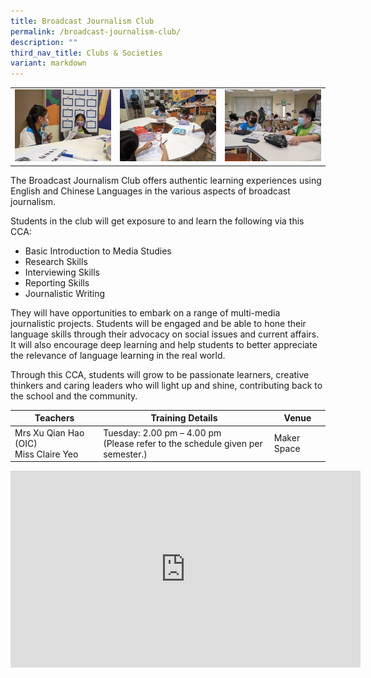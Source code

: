 ```yaml
---
title: Broadcast Journalism Club
permalink: /broadcast-journalism-club/
description: ""
third_nav_title: Clubs & Societies
variant: markdown
---
```



<table>
	<tbody><tr>
		<td><img src="/images/Journalism-Club1.jpg"></td>
		<td><img src="/images/Journalism-Club2.jpg"></td>
		<td><img src="/images/Journalism-Club3.jpg"></td>
	</tr>
</tbody></table>

The Broadcast Journalism Club offers authentic learning experiences using English and Chinese Languages in the various aspects of broadcast journalism.

Students in the club will get exposure to and learn the following via this CCA:

*   Basic Introduction to Media Studies
*   Research Skills
*   Interviewing Skills
*   Reporting Skills
*   Journalistic Writing

They will have opportunities to embark on a range of multi-media journalistic projects. Students will be engaged and be able to hone their language skills through their advocacy on social issues and current affairs. It will also encourage deep learning and help students to better appreciate the relevance of language learning in the real world.

Through this CCA, students will grow to be passionate learners, creative thinkers and caring leaders who will light up and shine, contributing back to the school and the community.

| Teachers | Training Details | Venue |
| --- | --- | --- |
| Mrs Xu Qian Hao (OIC) <br>Miss Claire Yeo| Tuesday: 2.00 pm – 4.00 pm <br>(Please refer to the schedule given per semester.) | Maker Space |

<iframe allowfullscreen="" allow="accelerometer; autoplay; clipboard-write; encrypted-media; gyroscope; picture-in-picture; web-share" frameborder="0" title="YouTube video player" src="https://www.youtube.com/embed/vvDJjrYFNGY?si=DKVAxS6SmKsjA6gk" height="315" width="560"></iframe>